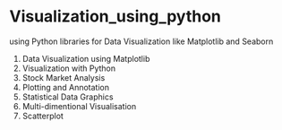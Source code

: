 # Visualization_using_python
using Python libraries for Data Visualization like Matplotlib and Seaborn

1. Data Visualization using Matplotlib
2. Visualization with Python
3. Stock Market Analysis
4. Plotting and Annotation
5. Statistical Data Graphics
6. Multi-dimentional Visualisation
7. Scatterplot
